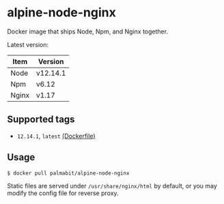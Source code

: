 # alpine-node-nginx
Docker image that ships Node, Npm, and Nginx together.

Latest version:

Item | Version
------- | -----
Node | v12.14.1
Npm | v6.12
Nginx | v1.17

## Supported tags
* `12.14.1`, `latest` [(Dockerfile)](https://github.com/Palmabit-IT/alpine-node-nginx/blob/12.14.1/Dockerfile)

## Usage

`$ docker pull palmabit/alpine-node-nginx`

Static files are served under `/usr/share/nginx/html` by default, or you may modify the config file for reverse proxy.

